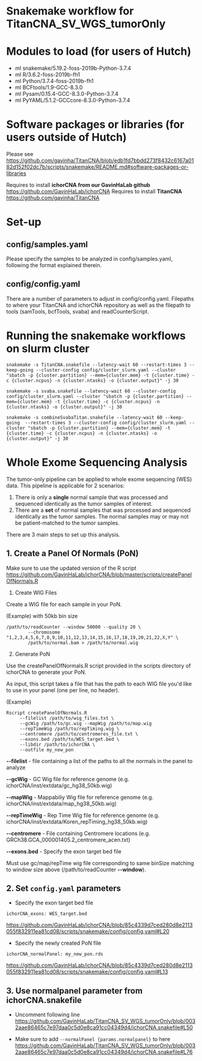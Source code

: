 # Snakemake workflow for TitanCNA_SV_WGS_tumorOnly
#

# Modules to load (for users of Hutch)
* ml snakemake/5.19.2-foss-2019b-Python-3.7.4
* ml R/3.6.2-foss-2019b-fh1
* ml Python/3.7.4-foss-2019b-fh1
* ml BCFtools/1.9-GCC-8.3.0
* ml Pysam/0.15.4-GCC-8.3.0-Python-3.7.4
* ml PyYAML/5.1.2-GCCcore-8.3.0-Python-3.7.4


# Software packages or libraries (for users outside of Hutch)
Please see https://github.com/gavinha/TitanCNA/blob/edb1fd7bbdd273f8432c6167a0182d152f02dc7b/scripts/snakemake/README.md#software-packages-or-libraries

Requires to install **ichorCNA from our GavinHaLab github** https://github.com/GavinHaLab/ichorCNA
Requires to install **TitanCNA** https://github.com/gavinha/TitanCNA

# Set-up
## config/samples.yaml
Please specify the samples to be analyzed in config/samples.yaml, following the format explained therein.
 
## config/config.yaml
There are a number of parameters to adjust in config/config.yaml.  Filepaths to where your TitanCNA and ichorCNA repository as well as the filepath to tools (samTools, bcfTools, svaba) and readCounterScript.

# Running the snakemake workflows on slurm cluster

`snakemake -s TitanCNA.snakefile --latency-wait 60 --restart-times 3 --keep-going --cluster-config config/cluster_slurm.yaml --cluster "sbatch -p {cluster.partition} --mem={cluster.mem} -t {cluster.time} -c {cluster.ncpus} -n {cluster.ntasks} -o {cluster.output}" -j 30`

`snakemake -s svaba.snakefile --latency-wait 60 --cluster-config config/cluster_slurm.yaml --cluster "sbatch -p {cluster.partition} --mem={cluster.mem} -t {cluster.time} -c {cluster.ncpus} -n {cluster.ntasks} -o {cluster.output}" -j 30`

`snakemake -s combineSvabaTitan.snakefile --latency-wait 60 --keep-going  --restart-times 3 --cluster-config config/cluster_slurm.yaml --cluster "sbatch -p {cluster.partition} --mem={cluster.mem} -t {cluster.time} -c {cluster.ncpus} -n {cluster.ntasks} -o {cluster.output}" -j 30`

# Whole Exome Sequencing Analysis 

The tumor-only pipeline can be applied to whole exome sequencing (WES) data. This pipeline is applicable for 2 scenarios:

1. There is only a **single** normal sample that was processed and sequenced identically as the tumor samples of interest.
2. There are a **set** of normal samples that was processed and sequenced identically as the tumor samples. The normal samples may or may not be patient-matched to the tumor samples.

There are 3 main steps to set up this analysis.

## 1. Create a Panel Of Normals (PoN)

Make sure to use the updated version of the R script https://github.com/GavinHaLab/ichorCNA/blob/master/scripts/createPanelOfNormals.R

1) Create WIG Files

Create a WIG file for each sample in your PoN.
	
(Example) with 50kb bin size
```
/path/to/readCounter --window 50000 --quality 20 \
	    --chromosome "1,2,3,4,5,6,7,8,9,10,11,12,13,14,15,16,17,18,19,20,21,22,X,Y" \
	    /path/to/normal.bam > /path/to/normal.wig
```

2) Generate PoN

Use the createPanelOfNormals.R script provided in the scripts directory of ichorCNA to generate your PoN. 

As input, this script takes a file that has the path to each WIG file you'd like to use in your panel (one per line, no header).
	
(Example)
```
Rscript createPanelOfNormals.R 
     --filelist /path/to/wig_files.txt \
     --gcWig /path/to/gc.wig --mapWig /path/to/map.wig 
     --repTimeWig /path/to/repTiming.wig \
     --centromere /path/to/centromeres_file.txt \
     --exons.bed /path/to/WES_target.bed \
     --libdir /path/to/ichorCNA \
     --outfile my_new_pon
```


**--filelist** - file containing a list of the paths to all the normals in the panel to analyze

**--gcWig** - GC Wig file for reference genome (e.g. ichorCNA/inst/extdata/gc_hg38_50kb.wig)

**--mapWig** - Mappabiliy Wig file for reference genome (e.g. ichorCNA/inst/extdata/map_hg38_50kb.wig)

**--repTimeWig** - Rep Time Wig file for reference genome (e.g. ichorCNA/inst/extdata/Koren_repTiming_hg38_50kb.wig)

**--centromere** - File containing Centromere locations (e.g. GRCh38.GCA_000001405.2_centromere_acen.txt)

**--exons.bed** - Specify the exon target bed file

Must use gc/map/repTime wig file corresponding to same binSize matching to window size above (/path/to/readCounter **--window**).

## 2. Set `config.yaml` parameters
- Specify the exon target bed file
```
ichorCNA_exons: WES_target.bed
```
https://github.com/GavinHaLab/ichorCNA/blob/85c4339d7ced280d8e2113055f832911ea81cd08/scripts/snakemake/config/config.yaml#L20

- Specify the newly created PoN file
```
ichorCNA_normalPanel: my_new_pon.rds
```
https://github.com/GavinHaLab/ichorCNA/blob/85c4339d7ced280d8e2113055f832911ea81cd08/scripts/snakemake/config/config.yaml#L13

## 3. Use normalpanel parameter from ichorCNA.snakefile
- Uncomment following line
https://github.com/GavinHaLab/TitanCNA_SV_WGS_tumorOnly/blob/0032aae86465c7e97daa0c5d0e8ca91cc04349d4/ichorCNA.snakefile#L50

- Make sure to add `--normalPanel {params.normalpanel}` to here
https://github.com/GavinHaLab/TitanCNA_SV_WGS_tumorOnly/blob/0032aae86465c7e97daa0c5d0e8ca91cc04349d4/ichorCNA.snakefile#L76

